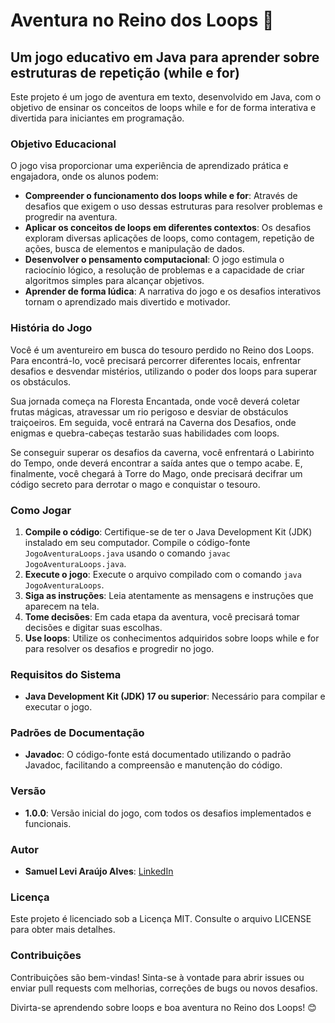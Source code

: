 # Aventura no Reino dos Loops 🏰

## Um jogo educativo em Java para aprender sobre estruturas de repetição (while e for)

Este projeto é um jogo de aventura em texto, desenvolvido em Java, com o objetivo de ensinar os conceitos de loops while e for de forma interativa e divertida para iniciantes em programação.

### Objetivo Educacional

O jogo visa proporcionar uma experiência de aprendizado prática e engajadora, onde os alunos podem:

- **Compreender o funcionamento dos loops while e for**: Através de desafios que exigem o uso dessas estruturas para resolver problemas e progredir na aventura.
- **Aplicar os conceitos de loops em diferentes contextos**: Os desafios exploram diversas aplicações de loops, como contagem, repetição de ações, busca de elementos e manipulação de dados.
- **Desenvolver o pensamento computacional**: O jogo estimula o raciocínio lógico, a resolução de problemas e a capacidade de criar algoritmos simples para alcançar objetivos.
- **Aprender de forma lúdica**: A narrativa do jogo e os desafios interativos tornam o aprendizado mais divertido e motivador.

### História do Jogo

Você é um aventureiro em busca do tesouro perdido no Reino dos Loops. Para encontrá-lo, você precisará percorrer diferentes locais, enfrentar desafios e desvendar mistérios, utilizando o poder dos loops para superar os obstáculos.

Sua jornada começa na Floresta Encantada, onde você deverá coletar frutas mágicas, atravessar um rio perigoso e desviar de obstáculos traiçoeiros. Em seguida, você entrará na Caverna dos Desafios, onde enigmas e quebra-cabeças testarão suas habilidades com loops.

Se conseguir superar os desafios da caverna, você enfrentará o Labirinto do Tempo, onde deverá encontrar a saída antes que o tempo acabe. E, finalmente, você chegará à Torre do Mago, onde precisará decifrar um código secreto para derrotar o mago e conquistar o tesouro.

### Como Jogar

1. **Compile o código**: Certifique-se de ter o Java Development Kit (JDK) instalado em seu computador. Compile o código-fonte `JogoAventuraLoops.java` usando o comando `javac JogoAventuraLoops.java`.
2. **Execute o jogo**: Execute o arquivo compilado com o comando `java JogoAventuraLoops`.
3. **Siga as instruções**: Leia atentamente as mensagens e instruções que aparecem na tela.
4. **Tome decisões**: Em cada etapa da aventura, você precisará tomar decisões e digitar suas escolhas.
5. **Use loops**: Utilize os conhecimentos adquiridos sobre loops while e for para resolver os desafios e progredir no jogo.

### Requisitos do Sistema

- **Java Development Kit (JDK) 17 ou superior**: Necessário para compilar e executar o jogo.

### Padrões de Documentação

- **Javadoc**: O código-fonte está documentado utilizando o padrão Javadoc, facilitando a compreensão e manutenção do código.

### Versão

- **1.0.0**: Versão inicial do jogo, com todos os desafios implementados e funcionais.

### Autor

- **Samuel Levi Araújo Alves**: [LinkedIn](https://www.linkedin.com/in/samuel-levi-alves/)

### Licença

Este projeto é licenciado sob a Licença MIT. Consulte o arquivo LICENSE para obter mais detalhes.

### Contribuições

Contribuições são bem-vindas! Sinta-se à vontade para abrir issues ou enviar pull requests com melhorias, correções de bugs ou novos desafios.

Divirta-se aprendendo sobre loops e boa aventura no Reino dos Loops! 😊
